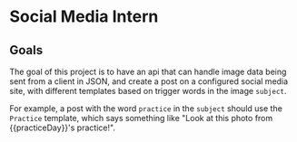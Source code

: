 # Social Media Intern

## Goals

The goal of this project is to have an api that can handle image data being sent from a client in JSON, and create a post on a configured social media site, with different templates based on trigger words in the image `subject`.

For example, a post with the word `practice` in the `subject` should use the `Practice` template, which says something like "Look at this photo from {{practiceDay}}'s practice!".
